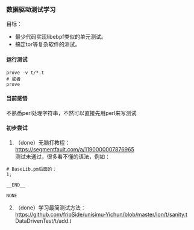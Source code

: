 
### 数据驱动测试学习  
目标：  
- 最少代码实现libebpf类似的单元测试。  
- 搞定tor等复杂软件的测试。  

#### 运行测试  
```
prove -v t/*.t
# 或者
prove
```

#### 当前感悟  
不熟悉perl处理字符串，不然可以直接先用perl来写测试  

#### 初步尝试  
1. （done）无脑打教程：  
https://segmentfault.com/a/1190000007876965  
测试未通过，很多看不懂的语法，例如：  
```
# BaseLib.pm后面的：
1;

__END__

NONE
```

2. （done）学习最简测试方法：  
https://github.com/fripSide/unisimu-Yichun/blob/master/Ion/t/sanity.t  
DataDrivenTest/t/add.t  
